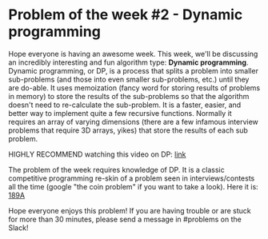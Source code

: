 # Problem of the week #2 - Dynamic programming

Hope everyone is having an awesome week. This week, we'll be discussing an incredibly interesting and fun algorithm type: <b>Dynamic programming</b>. Dynamic programming, or DP, is a process that splits a problem into smaller sub-problems (and those into even smaller sub-problems, etc.) until they are do-able. It uses memoization (fancy word for storing results of problems in memory) to store the results of the sub-problems so that the algorithm doesn't need to re-calculate the sub-problem. It is a faster, easier, and better way to implement quite a few recursive functions. Normally it requires an array of varying dimensions (there are a few infamous interview problems that require 3D arrays, yikes) that store the results of each sub problem.

HIGHLY RECOMMEND watching this video on DP: [link](https://www.youtube.com/watch?v=P8Xa2BitN3I)

The problem of the week requires knowledge of DP. It is a classic competitive programming re-skin of a problem seen in interviews/contests all the time (google "the coin problem" if you want to take a look). Here it is: [189A](https://codeforces.com/problemset/problem/189/A)

Hope everyone enjoys this problem! If you are having trouble or are stuck for more than 30 minutes, please send a message in #problems on the Slack!
